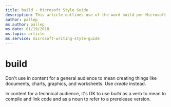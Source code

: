```yaml
---
title: build - Microsoft Style Guide
description: This article outlines use of the word build per Microsoft style guidelines.
author: pallep
ms.author: pallep
ms.date: 01/19/2018
ms.topic: article
ms.service: microsoft-writing-style-guide
---
```


# build

Don't use
in content for a general audience to mean creating things like
documents, charts, graphics, and worksheets. Use *create* instead. 

In content for a technical audience, it's OK to use *build* as a verb to mean to compile and link code and as a noun to refer to a prerelease version.
